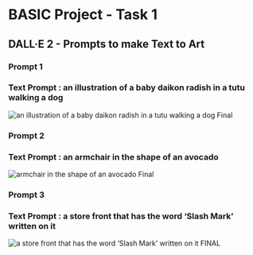 # BASIC Project - Task 1 #
## DALL·E 2 - Prompts to make Text to Art ##
### Prompt 1 ###
### Text Prompt : an illustration of a baby daikon radish in a tutu walking a dog ###
![an illustration of a baby daikon radish in a tutu walking a dog Final](https://github.com/MoreSamruddhi/SlashMark_Samruddhi/assets/144153190/b9b7a7c6-7088-4e5b-a3b1-ece7a885d717)

### Prompt 2 ###
### Text Prompt : an armchair in the shape of an avocado ###
![armchair in the shape of an avocado Final](https://github.com/MoreSamruddhi/SlashMark_Samruddhi/assets/144153190/0b973d2c-01f7-4d88-8ea4-132bfb9e0b23)

### Prompt 3 ###
### Text Prompt : a store front that has the word ‘Slash Mark’ written on it ###
![a store front that has the word ‘Slash Mark’ written on it  FINAL](https://github.com/MoreSamruddhi/SlashMark_Samruddhi/assets/144153190/2ef2221b-5297-4a3f-8576-e440ac18bae3)

